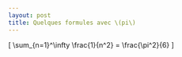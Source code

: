 ```yaml
---
layout: post
title: Quelques formules avec \(pi\)
---
```


\[ \sum_{n=1}^\infty \frac{1}{n^2} = \frac{\pi^2}{6} \]


